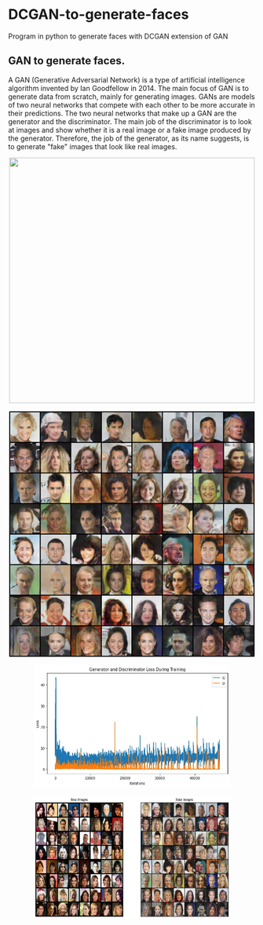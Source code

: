 # DCGAN-to-generate-faces
Program in python to generate faces with DCGAN extension of GAN 

## GAN to generate faces.

A GAN (Generative Adversarial Network) is a type of artificial intelligence algorithm invented by Ian Goodfellow in 2014. The main focus of GAN is to generate data from scratch, mainly for generating images.
GANs are models of two neural networks that compete with each other to be more accurate in their predictions. The two neural networks that make up a GAN are the generator and the discriminator. The main job of the discriminator is to look at images and show whether it is a real image or a fake image produced by the generator. Therefore, the job of the generator, as its name suggests, is to generate "fake" images that look like real images. 

<p align="center">
  <img src="Fakes_images/animation.gif" width="500" height="500">
</p>

<p align="center">
  <img src="Fakes_images/image_95.png" width="500" height="500">
</p>


<p align="center">
  <img src="Fakes_images/Grafica_Dloss_Gloss.jpg" width="400" height="250">
</p>


<p align="center">
  <img src="Fakes_images/r&fimage.jpg" width="400" height="250">
</p>


